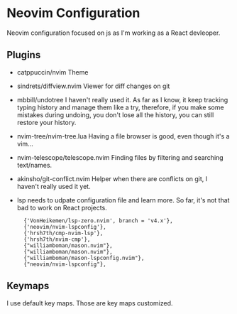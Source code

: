 # Neovim Configuration

Neovim configuration focused on js as I'm working as a React devleoper.

## Plugins

- catppuccin/nvim
  Theme

- sindrets/diffview.nvim
  Viewer for diff changes on git

- mbbill/undotree
  I haven't really used it. As far as I know, it keep tracking typing history and manage them like a try, therefore, if you make some mistakes during undoing, you don't lose all the history, you can still restore your history.

- nvim-tree/nvim-tree.lua
  Having a file browser is good, even though it's a vim...

- nvim-telescope/telescope.nvim
  Finding files by filtering and searching text/names.

- akinsho/git-conflict.nvim
  Helper when there are conflicts on git, I haven't really used it yet. 

- lsp
  needs to udpate configuration file and learn more. So far, it's not that bad to work on React projects.

  ```
	{'VonHeikemen/lsp-zero.nvim', branch = 'v4.x'},
	{'neovim/nvim-lspconfig'},
	{'hrsh7th/cmp-nvim-lsp'},
	{'hrsh7th/nvim-cmp'},
	{"williamboman/mason.nvim"},
	{"williamboman/mason.nvim"},
	{"williamboman/mason-lspconfig.nvim"},
	{"neovim/nvim-lspconfig"},
  ```

## Keymaps

I use default key maps. Those are key maps customized.
